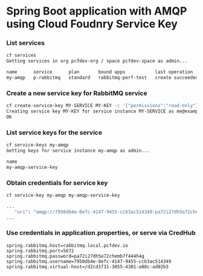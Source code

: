 # Spring Boot application with AMQP using Cloud Foudnry Service Key

### List services

```bash
cf services
Getting services in org pcfdev-org / space pcfdev-space as admin...

name      service      plan       bound apps           last operation
my-amqp   p-rabbitmq   standard   rabbitmq-perf-test   create succeeded
```

### Create a new service key for RabbitMQ service

```bash
cf create-service-key MY-SERVICE MY-KEY -c '{"permissions":"read-only"}'
Creating service key MY-KEY for service instance MY-SERVICE as me@example.com...
OK
```


### List service keys for the service

```bash
cf service-keys my-amqp
Getting keys for service instance my-amqp as admin...

name
my-amqp-service-key
```

### Obtain credentials for service key

```bash
cf service-key my-amqp my-amqp-service-key

...
   "uri": "amqp://7950db4e-0efc-4147-9455-ccb3ac514349:pa72i27dh5o72chemb7f444h4g@rabbitmq.local.pcfdev.io:5672/d2cd1f31-3855-4301-a88c-ad02b3e92817",
...
```

### Use credentials in application.properties, or serve via CredHub

```properties
spring.rabbitmq.host=rabbitmq.local.pcfdev.io
spring.rabbitmq.port=5672
spring.rabbitmq.password=pa72i27dh5o72chemb7f444h4g
spring.rabbitmq.username=7950db4e-0efc-4147-9455-ccb3ac514349
spring.rabbitmq.virtual-host=/d2cd1f31-3855-4301-a88c-ad02b3
```